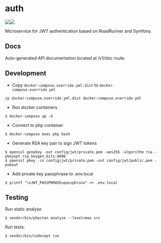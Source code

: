 # auth
![](https://github.com/f1monkey/auth/workflows/Tests/badge.svg)![](https://img.shields.io/github/v/tag/f1monkey/auth)

Microservice for JWT authentication based on RoadRunner and Symfony.

## Docs

Auto-generated API documentation located at /v1/doc route.

## Development

* Copy `docker-compose.override.yml.dist` to `docker-compose.override.yml`
```
cp docker-compose.override.yml.dist docker-compose.override.yml
```
* Run docker containers
```
$ docker-compose up -d
```
* Connect to php container
```
$ docker-compose exec php bash
```
* Generate RSA key pair to sign JWT tokens
```
$ openssl genpkey -out config/jwt/private.pem -aes256 -algorithm rsa -pkeyopt rsa_keygen_bits:4096
$ openssl pkey -in config/jwt/private.pem -out config/jwt/public.pem -pubout
```
* Add private key passphrase to .env.local
```
$ printf "\nJWT_PASSPHRASE=passphrase" >> .env.local
```

## Testing
Run static analyse
```
$ vendor/bin/phpstan analyze --level=max src
```

Run tests:
```
$ vendor/bin/codecept run
```

